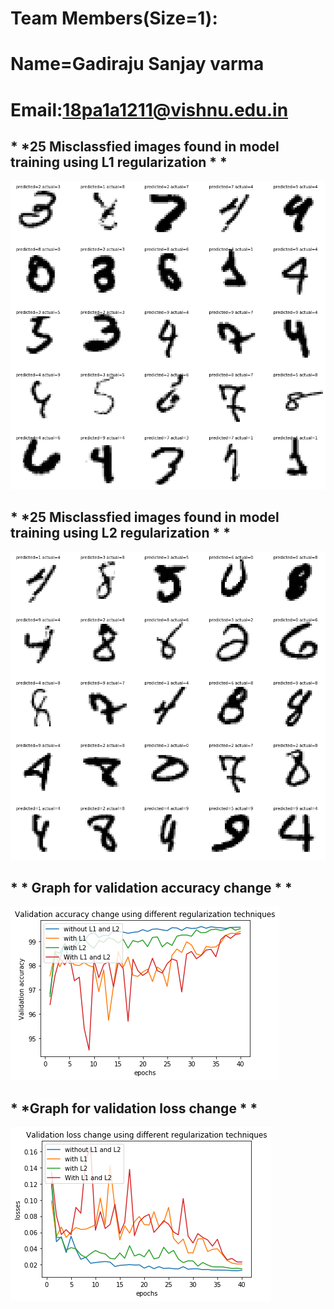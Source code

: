 # Team Members(Size=1):
#  Name=Gadiraju Sanjay varma
#  Email:18pa1a1211@vishnu.edu.in


## * *25 Misclassfied images found in model training using L1 regularization * *
![](https://github.com/GadirajuSanjayvarma/EVA4/blob/master/S6/Images/Misclassified%20in%20L1.png)

## * *25 Misclassfied images found in model training using L2 regularization * *
![](https://github.com/GadirajuSanjayvarma/EVA4/blob/master/S6/Images/Misclassified%20in%20L2.png)

## * * Graph for validation accuracy change * *
![](https://github.com/GadirajuSanjayvarma/EVA4/blob/master/S6/Images/validation%20accuracy.png)

## * *Graph for validation loss change * *
![](https://github.com/GadirajuSanjayvarma/EVA4/blob/master/S6/Images/validationlosschange.png)
